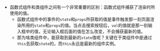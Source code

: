- 函数式组件和类组件之间有一个非常重要的区别：函数式组件捕获了渲染时所使用的值。
    - 函数式组件中的事件的`state`和`props`所获取的值是事件触发那一刻页面渲染所用的`state`和`props`的值。当点击搜索按钮后，`val`的值就是那一刻输入框中的值，无论输入框后面的值在怎么改变，不会捕获最新的值。
    - 那为啥类组件中，能获取到最新的`state`值呢？关键在于类组件中是通过`this`去获取`state`的，而`this`永远是最新的组件实例。